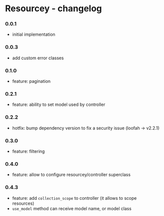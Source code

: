# Resourcey - changelog
### 0.0.1
- initial implementation

### 0.0.3
- add custom error classes

### 0.1.0
- feature: pagination

### 0.2.1
- feature: ability to set model used by controller

### 0.2.2
- hotfix: bump dependency version to fix a security issue (loofah -> v2.2.1)

### 0.3.0
- feature: filtering

### 0.4.0
- feature: allow to configure resourcey/controller superclass

### 0.4.3
- feature: add `collection_scope` to controller (it allows to scope resources)
- `use_model` method can receive model name, or model class
